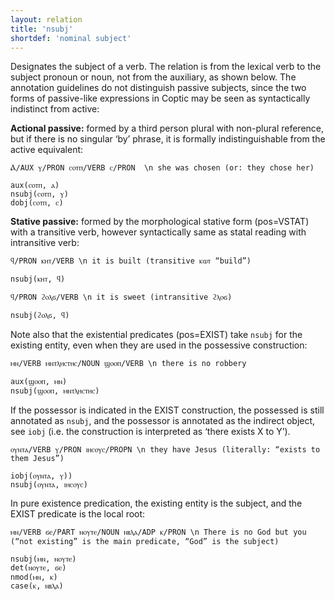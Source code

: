 ```yaml
---
layout: relation
title: 'nsubj'
shortdef: 'nominal subject'
---
```


Designates the subject of a verb. The relation is from the lexical verb to the subject pronoun or noun, not from the auxiliary, as shown below. The annotation guidelines do not distinguish passive subjects, since the two forms of passive-like expressions in Coptic may be seen as syntactically indistinct from active:

**Actional passive:** formed by a third person plural with non-plural reference, but if there is no singular ‘by’ phrase, it is formally indistinguishable from the active equivalent:

~~~ sdparse
Ⲁ/AUX ⲩ/PRON ⲥⲟⲧⲡ/VERB ⲥ/PRON  \n she was chosen (or: they chose her)

aux(ⲥⲟⲧⲡ, ⲁ)
nsubj(ⲥⲟⲧⲡ, ⲩ)
dobj(ⲥⲟⲧⲡ, ⲥ)
~~~
**Stative passive:** formed by the morphological stative form (pos=VSTAT) with a transitive verb, however syntactically same as statal reading with intransitive verb:

~~~ sdparse
ϥ/PRON ⲕⲏⲧ/VERB \n it is built (transitive ⲕⲱⲧ “build”)

nsubj(ⲕⲏⲧ, ϥ)
~~~

~~~ sdparse
ϥ/PRON ϩⲟⲗϭ/VERB \n it is sweet (intransitive ϩⲗⲟϭ)

nsubj(ϩⲟⲗϭ, ϥ)
~~~

Note also that the existential predicates (pos=EXIST) take `nsubj` for the existing entity, even when they are used in the possessive construction:

~~~ sdparse
ⲙⲛ/VERB ⲙⲛⲧⲗⲏⲥⲧⲏⲥ/NOUN ϣⲟⲟⲡ/VERB \n there is no robbery

aux(ϣⲟⲟⲡ, ⲙⲛ)
nsubj(ϣⲟⲟⲡ, ⲙⲛⲧⲗⲏⲥⲧⲏⲥ)
~~~

If the possessor is indicated in the EXIST construction, the possessed is still annotated as `nsubj`, and the possessor is annotated as the indirect object, see `iobj` (i.e. the construction is interpreted as ‘there exists X to Y’).

~~~ sdparse
ⲟⲩⲛⲧⲁ/VERB ⲩ/PRON ⲓⲏⲥⲟⲩⲥ/PROPN \n they have Jesus (literally: “exists to them Jesus”)

iobj(ⲟⲩⲛⲧⲁ, ⲩ))
nsubj(ⲟⲩⲛⲧⲁ, ⲓⲏⲥⲟⲩⲥ)
~~~

In pure existence predication, the existing entity is the subject, and the EXIST predicate is the local root:

~~~ sdparse
ⲙⲛ/VERB ϭⲉ/PART ⲛⲟⲩⲧⲉ/NOUN ⲛⲃⲗⲁ/ADP ⲕ/PRON \n There is no God but you (“not existing” is the main predicate, “God” is the subject)

nsubj(ⲙⲛ, ⲛⲟⲩⲧⲉ) 
det(ⲛⲟⲩⲧⲉ, ϭⲉ)
nmod(ⲙⲛ, ⲕ)
case(ⲕ, ⲛⲃⲗⲁ)
~~~

